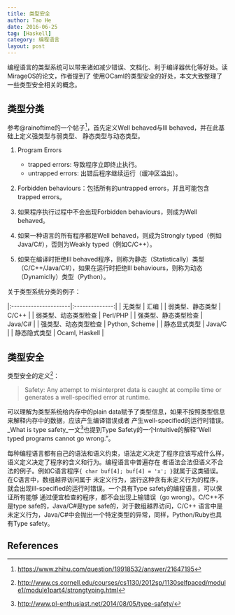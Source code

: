 ```yaml
---
title: 类型安全
author: Tao He
date: 2016-06-25
tag: [Haskell]
category: 编程语言
layout: post
---
```


编程语言的类型系统可以带来诸如减少错误、文档化、利于编译器优化等好处。读MirageOS的论文，作者提到了
使用OCaml的类型安全的好处，本文大致整理了一些类型安全相关的概念。

<!--more-->

类型分类
--------

参考@rainoftime的一个帖子[^1]，首先定义Well behaved与Ill behaved，并在此基础上定义强类型与弱类型、
静态类型与动态类型。

1. Program Errors

    + trapped errors: 导致程序立即终止执行。
    + untrapped errors: 出错后程序继续运行（缓冲区溢出）。

2. Forbidden behaviours：包括所有的untrapped errors，并且可能包含trapped errors。
3. 如果程序执行过程中不会出现Forbidden behaviours，则成为Well behaved。
4. 如果一种语言的所有程序都是Well behaved，则成为Strongly typed（例如Java/C#），否则为Weakly typed（例如C/C++）。
5. 如果在编译时拒绝Ill behaved程序，则称为静态（Statistically）类型（C/C++/Java/C#），如果在运行时拒绝Ill behaviours，则称为动态（Dynamiclly）类型（Python）。

关于类型系统分类的例子：

|:---------------------|:--------------:|
| 无类型               | 汇编           |
| 弱类型、静态类型     | C/C++          |
| 弱类型、动态类型检查 | Perl/PHP       |
| 强类型、静态类型检查 | Java/C#        |
| 强类型、动态类型检查 | Python, Scheme |
| 静态显式类型         | Java/C         |
| 静态隐式类型         | Ocaml, Haskell |

类型安全
-------

类型安全的定义[^2]：

> Safety: Any attempt to misinterpret data is caught at compile time or generates a well-specified error at runtime.

可以理解为类型系统给内存中的plain data赋予了类型信息，如果不按照类型信息来解释内存中的数据，应该产生编译错误或者
产生well-specified的运行时错误。_What is type safety_一文[^3]也提到Type Safety的一个Intuitive的解释“Well typed programs
cannot go wrong.”。

每种编程语言都有自己的语法和语义约束，语法定义决定了程序应该写成什么样，语义定义决定了程序的含义和行为。编程语言中普遍存在
者语法合法但语义不合法的例子。例如C语言程序`{ char buf[4]; buf[4] = 'x'; }`就属于这类错误。在C语言中，数组越界访问属于
未定义行为，运行这种含有未定义行为的程序，就会出现ill-specified的运行时错误。一个具有Type safety的编程语言，可以保证所有能够
通过便宜检查的程序，都不会出现上输错误（go wrong）。C/C++不是type safe的，Java/C#是type safe的，对于数组越界访问，C/C++
语言中是未定义行为，Java/C#中会抛出一个特定类型的异常，同样，Python/Ruby也具有Type safety。

References
----------

[^1]: https://www.zhihu.com/question/19918532/answer/21647195
[^2]: http://www.cs.cornell.edu/courses/cs1130/2012sp/1130selfpaced/module1/module1part4/strongtyping.html
[^3]: http://www.pl-enthusiast.net/2014/08/05/type-safety/
